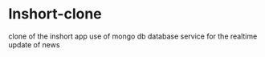 # Inshort-clone
clone of the inshort app
use of mongo db database service for the realtime update of news
